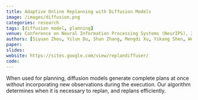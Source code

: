 ```yaml
---
title: Adaptive Online Replanning with Diffusion Models
image: /images/diffusion.png
categories: research
tags: [diffusion model, planning]
venue: Conference on Neural Information Processing Systems (NeurIPS), 2023
authors: [Siyuan Zhou, Yilun Du, Shun Zhang, Mengdi Xu, Yikang Shen, Wei Xiao, Dit-Yan Yeung, Chuang Gan]
paper: 
slides: 
website: https://sites.google.com/view/replandiffuser/
code: 
---
```


When used for planning, diffusion models generate complete plans at once without incorporating new observations during the execution.
Our algorithm determines when it is necessary to replan, and replans efficiently.
